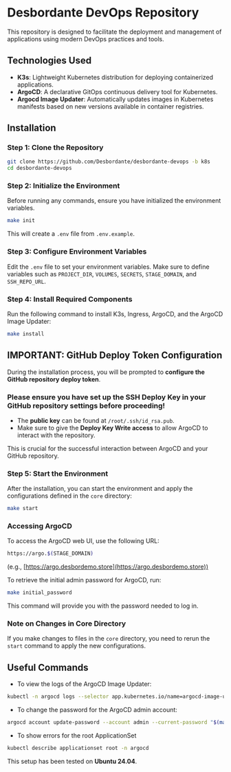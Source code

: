 # Desbordante DevOps Repository

This repository is designed to facilitate the deployment and management of
applications using modern DevOps practices and tools.

## Technologies Used

- **K3s**: Lightweight Kubernetes distribution for deploying containerized applications.
- **ArgoCD**: A declarative GitOps continuous delivery tool for Kubernetes.
- **Argocd Image Updater**: Automatically updates images in Kubernetes manifests based on new versions available in
  container registries.

## Installation

### Step 1: Clone the Repository

```bash
git clone https://github.com/Desbordante/desbordante-devops -b k8s
cd desbordante-devops
```

### Step 2: Initialize the Environment

Before running any commands, ensure you have initialized the environment variables.

```bash
make init
```

This will create a `.env` file from `.env.example`.

### Step 3: Configure Environment Variables

Edit the `.env` file to set your environment variables. Make sure to define variables such
as `PROJECT_DIR`, `VOLUMES`, `SECRETS`, `STAGE_DOMAIN`, and `SSH_REPO_URL`.

### Step 4: Install Required Components

Run the following command to install K3s, Ingress, ArgoCD, and the ArgoCD Image Updater:

```bash
make install
```

## **IMPORTANT: GitHub Deploy Token Configuration**

During the installation process, you will be prompted to **configure the GitHub repository deploy token**.

### **Please ensure you have set up the SSH Deploy Key in your GitHub repository settings before proceeding!**

- The **public key** can be found at `/root/.ssh/id_rsa.pub`.
- Make sure to give the **Deploy Key Write access** to allow ArgoCD to interact with the repository.

This is crucial for the successful interaction between ArgoCD and your GitHub repository.


### Step 5: Start the Environment

After the installation, you can start the environment and apply the configurations defined in the `core` directory:

```bash
make start
```

### Accessing ArgoCD

To access the ArgoCD web UI, use the following URL:

```bash
https://argo.$(STAGE_DOMAIN)
```
(e.g., [https://argo.desbordemo.store](https://argo.desbordemo.store))

To retrieve the initial admin password for ArgoCD, run:

```bash
make initial_password
```

This command will provide you with the password needed to log in.

### Note on Changes in Core Directory

If you make changes to files in the `core` directory, you need to rerun the `start` command to apply the new
configurations.

## Useful Commands

- To view the logs of the ArgoCD Image Updater:

```bash
kubectl -n argocd logs --selector app.kubernetes.io/name=argocd-image-updater --follow
```

- To change the password for the ArgoCD admin account:

```bash
argocd account update-password --account admin --current-password "$(make initial_password)" --new-password 123456789
```

- To show errors for the root ApplicationSet
```bash
kubectl describe applicationset root -n argocd
```

This setup has been tested on **Ubuntu 24.04**.

